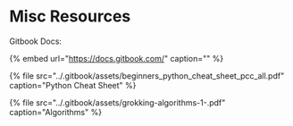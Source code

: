 # Misc Resources

Gitbook Docs:

{% embed url="https://docs.gitbook.com/" caption="" %}

{% file src="../.gitbook/assets/beginners\_python\_cheat\_sheet\_pcc\_all.pdf" caption="Python Cheat Sheet" %}

{% file src="../.gitbook/assets/grokking-algorithms-1-.pdf" caption="Algorithms" %}
